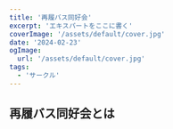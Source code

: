 ```yaml
---
title: '再履バス同好会'
excerpt: 'エキスパートをここに書く'
coverImage: '/assets/default/cover.jpg'
date: '2024-02-23'
ogImage:
  url: '/assets/default/cover.jpg'
tags:
  - 'サークル'
---
```


## 再履バス同好会とは
